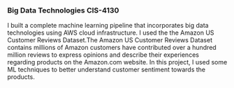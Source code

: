 ### Big Data Technologies CIS-4130
I built a complete machine learning pipeline that incorporates big data technologies using AWS cloud infrastructure. I used the the Amazon US Customer Reviews Dataset.The Amazon US Customer Reviews Dataset contains millions of Amazon customers have contributed over a hundred million reviews to express opinions and describe their experiences regarding products on the Amazon.com website. In this project, I used some ML techniques to better understand customer sentiment towards the products.
